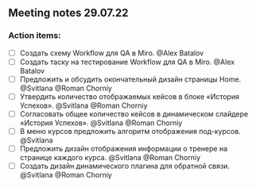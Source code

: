 ## Meeting notes 29.07.22

### Action items:  

- [ ] Создать схему Workflow для  QA в Miro. @Alex Batalov
- [ ] Создать таску на тестирование Workflow для  QA в Miro. @Alex Batalov
- [ ] Предложить и обсудить окончательный дизайн страницы Home. @Svitlana @Roman Chorniy
- [ ] Утвердить количество отображаемых кейсов в блоке «История Успехов». @Svitlana @Roman Chorniy
- [ ] Согласовать общее количество кейсов в динамическом слайдере «История Успехов». @Svitlana @Roman Chorniy
- [ ] В меню курсов предложить алгоритм отображения под-курсов. @Svitlana
- [ ] Предложить дизайн отображения информации о тренере на странице каждого курса. @Svitlana @Roman Chorniy
- [ ] Создать дизайн динамического плагина для обратной связи. @Svitlana @Roman Chorniy
